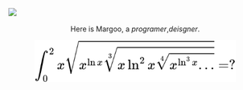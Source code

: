 ![](./pic.png)

$$\text{Here is Margoo, a }programer\text{,}deisgner.$$

<div align="center"><img src="./equation.svg" width=400/>